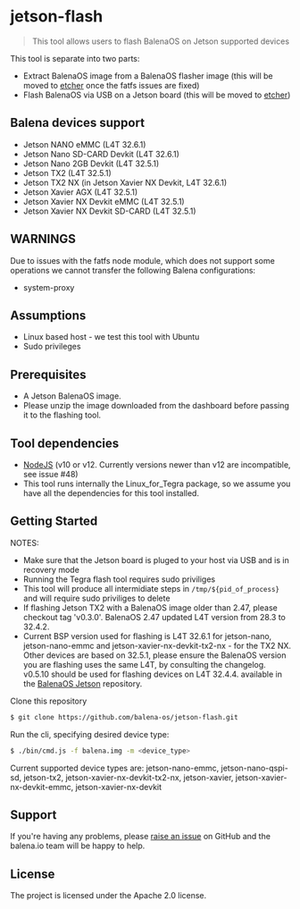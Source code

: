 # jetson-flash

> This tool allows users to flash BalenaOS on Jetson supported devices

This tool is separate into two parts:
- Extract BalenaOS image from a BalenaOS flasher image (this will be moved to [etcher](https://github.com/balena-io/etcher) once the fatfs issues are fixed)
- Flash BalenaOS via USB on a Jetson board (this will be moved to [etcher](https://github.com/balena-io/etcher))

Balena devices support
---------------------

* Jetson NANO eMMC (L4T 32.6.1)
* Jetson Nano SD-CARD Devkit (L4T 32.6.1)
* Jetson Nano 2GB Devkit (L4T 32.5.1)
* Jetson TX2 (L4T 32.5.1)
* Jetson TX2 NX (in Jetson Xavier NX Devkit, L4T 32.6.1)
* Jetson Xavier AGX (L4T 32.5.1)
* Jetson Xavier NX Devkit eMMC (L4T 32.5.1)
* Jetson Xavier NX Devkit SD-CARD (L4T 32.5.1)

WARNINGS
--------

Due to issues with the fatfs node module, which does not support some operations we cannot transfer the following Balena configurations:

* system-proxy

Assumptions
-----------

- Linux based host - we test this tool with Ubuntu
- Sudo privileges

Prerequisites
-------------

- A Jetson BalenaOS image.
- Please unzip the image downloaded from the dashboard before passing it to the flashing tool.

Tool dependencies
-----------------

- [NodeJS](https://nodejs.org) (v10 or v12. Currently versions newer than v12 are incompatible, see issue #48)
- This tool runs internally the Linux_for_Tegra package, so we assume you have all the dependencies for this tool installed.

Getting Started
---------------

NOTES:
 - Make sure that the Jetson board is pluged to your host via USB and is in recovery mode
 - Running the Tegra flash tool requires sudo priviliges
 - This tool will produce all intermidiate steps in `/tmp/${pid_of_process}` and will require sudo priviliges to delete
 - If flashing Jetson TX2 with a BalenaOS image older than 2.47, please checkout tag 'v0.3.0'. BalenaOS 2.47 updated L4T version from 28.3 to 32.4.2.
 - Current BSP version used for flashing is L4T 32.6.1 for jetson-nano, jetson-nano-emmc and jetson-xavier-nx-devkit-tx2-nx - for the TX2 NX. Other devices are based on 32.5.1, please ensure the BalenaOS version you are flashing uses the same L4T, by consulting the changelog. v0.5.10 should be used for flashing devices on L4T 32.4.4.
   available in the [BalenaOS Jetson](https://github.com/balena-os/balena-jetson/commits/master) repository.

Clone this repository
```sh
$ git clone https://github.com/balena-os/jetson-flash.git
```

Run the cli, specifying desired device type:
```sh
$ ./bin/cmd.js -f balena.img -m <device_type>
```

Current supported device types are: jetson-nano-emmc, jetson-nano-qspi-sd, jetson-tx2, jetson-xavier-nx-devkit-tx2-nx, jetson-xavier, jetson-xavier-nx-devkit-emmc, jetson-xavier-nx-devkit

Support
-------

If you're having any problems, please [raise an issue](https://github.com/balena-os/jetson-flash/issues/new) on GitHub and the balena.io team will be happy to help.

License
-------

The project is licensed under the Apache 2.0 license.
